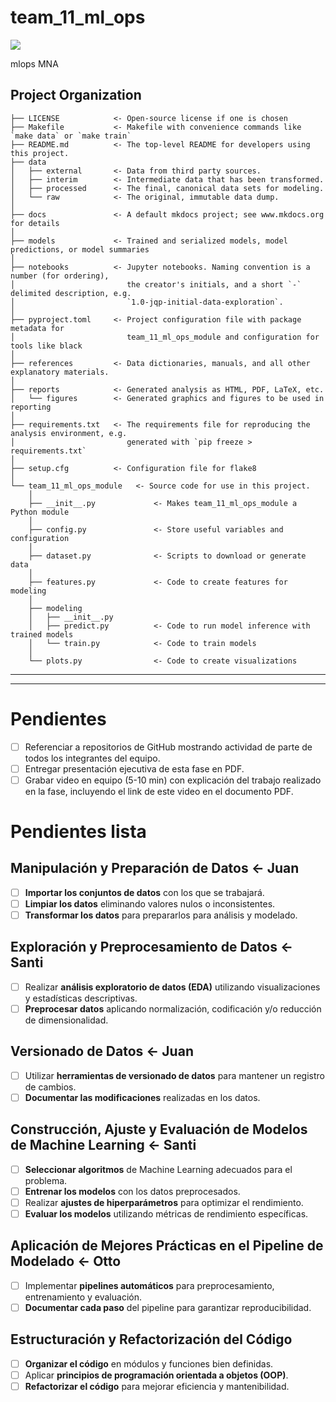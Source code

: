 # team_11_ml_ops

<a target="_blank" href="https://cookiecutter-data-science.drivendata.org/">
    <img src="https://img.shields.io/badge/CCDS-Project%20template-328F97?logo=cookiecutter" />
</a>

mlops MNA

## Project Organization

```
├── LICENSE            <- Open-source license if one is chosen
├── Makefile           <- Makefile with convenience commands like `make data` or `make train`
├── README.md          <- The top-level README for developers using this project.
├── data
│   ├── external       <- Data from third party sources.
│   ├── interim        <- Intermediate data that has been transformed.
│   ├── processed      <- The final, canonical data sets for modeling.
│   └── raw            <- The original, immutable data dump.
│
├── docs               <- A default mkdocs project; see www.mkdocs.org for details
│
├── models             <- Trained and serialized models, model predictions, or model summaries
│
├── notebooks          <- Jupyter notebooks. Naming convention is a number (for ordering),
│                         the creator's initials, and a short `-` delimited description, e.g.
│                         `1.0-jqp-initial-data-exploration`.
│
├── pyproject.toml     <- Project configuration file with package metadata for 
│                         team_11_ml_ops_module and configuration for tools like black
│
├── references         <- Data dictionaries, manuals, and all other explanatory materials.
│
├── reports            <- Generated analysis as HTML, PDF, LaTeX, etc.
│   └── figures        <- Generated graphics and figures to be used in reporting
│
├── requirements.txt   <- The requirements file for reproducing the analysis environment, e.g.
│                         generated with `pip freeze > requirements.txt`
│
├── setup.cfg          <- Configuration file for flake8
│
└── team_11_ml_ops_module   <- Source code for use in this project.
    │
    ├── __init__.py             <- Makes team_11_ml_ops_module a Python module
    │
    ├── config.py               <- Store useful variables and configuration
    │
    ├── dataset.py              <- Scripts to download or generate data
    │
    ├── features.py             <- Code to create features for modeling
    │
    ├── modeling                
    │   ├── __init__.py 
    │   ├── predict.py          <- Code to run model inference with trained models          
    │   └── train.py            <- Code to train models
    │
    └── plots.py                <- Code to create visualizations
```

--------




---

# Pendientes

- [ ] Referenciar a repositorios de GitHub mostrando actividad de parte de todos los integrantes del equipo.
- [ ] Entregar presentación ejecutiva de esta fase en PDF.
- [ ] Grabar video en equipo (5-10 min) con explicación del trabajo realizado en la fase, incluyendo el link de este video en el documento PDF.

# **Pendientes lista** 

## **Manipulación y Preparación de Datos** <- Juan
- [ ] **Importar los conjuntos de datos** con los que se trabajará.  
- [ ] **Limpiar los datos** eliminando valores nulos o inconsistentes.  
- [ ] **Transformar los datos** para prepararlos para análisis y modelado.  

## **Exploración y Preprocesamiento de Datos** <- Santi
- [ ] Realizar **análisis exploratorio de datos (EDA)** utilizando visualizaciones y estadísticas descriptivas.  
- [ ] **Preprocesar datos** aplicando normalización, codificación y/o reducción de dimensionalidad.  

## **Versionado de Datos** <- Juan
- [ ] Utilizar **herramientas de versionado de datos** para mantener un registro de cambios.  
- [ ] **Documentar las modificaciones** realizadas en los datos.  

## **Construcción, Ajuste y Evaluación de Modelos de Machine Learning** <- Santi
- [ ] **Seleccionar algoritmos** de Machine Learning adecuados para el problema.  
- [ ] **Entrenar los modelos** con los datos preprocesados.  
- [ ] Realizar **ajustes de hiperparámetros** para optimizar el rendimiento.  
- [ ] **Evaluar los modelos** utilizando métricas de rendimiento específicas.  

## **Aplicación de Mejores Prácticas en el Pipeline de Modelado** <- Otto
- [ ] Implementar **pipelines automáticos** para preprocesamiento, entrenamiento y evaluación.  
- [ ] **Documentar cada paso** del pipeline para garantizar reproducibilidad.  

## **Estructuración y Refactorización del Código**
- [ ] **Organizar el código** en módulos y funciones bien definidas.  
- [ ] Aplicar **principios de programación orientada a objetos (OOP)**.  
- [ ] **Refactorizar el código** para mejorar eficiencia y mantenibilidad.  

